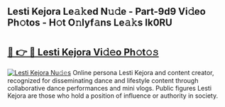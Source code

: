 ## Lesti Kejora Le𝚊𝚔ed N𝚞𝚍e - Part-9d9 Vi𝚍eo Ph𝚘tos - H𝚘t O𝚗lyf𝚊ns Le𝚊𝚔s Ik0RU

# <h2><a href="http://hf5xigx.feru.top/?c=Lesti+Kejora">🔗 👉 🔴 Lesti Kejora Vi𝚍𝚎o Ph𝚘t𝚘𝚜</a></h2>

[![Lesti Kejora Nu𝚍𝚎s](https://i.imgur.com/0TWrTi3.gif)](http://hf5xigx.feru.top/?c=Lesti+Kejora)
Online persona Lesti Kejora and content creator, recognized for disseminating dance and lifestyle content through collaborative dance performances and mini vlogs. Public figures Lesti Kejora are those who hold a position of influence or authority in society. 
